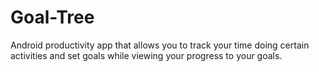 # Goal-Tree
Android productivity app that allows you to track your time doing certain activities and set goals while viewing your progress to your goals.
